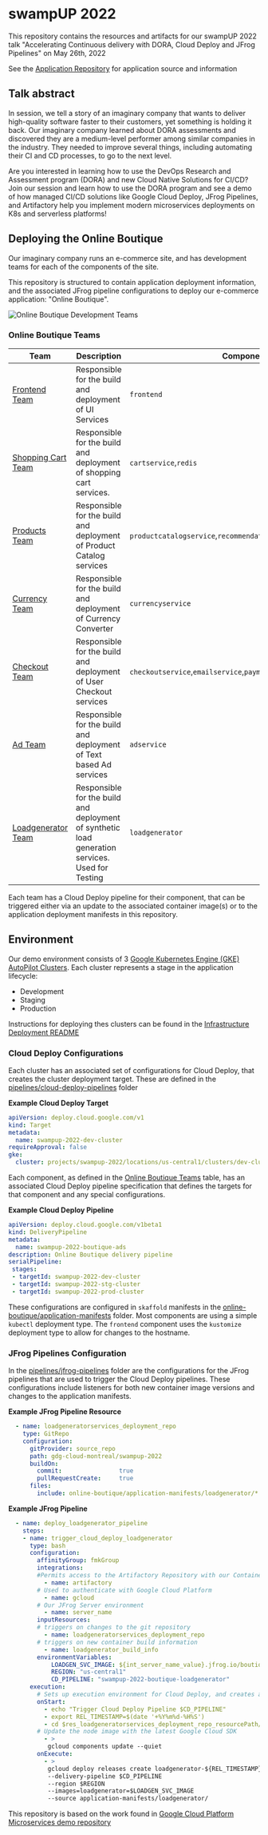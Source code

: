 # swampUP 2022

This repository contains the resources and artifacts for our swampUP 2022 talk "Accelerating Continuous delivery with DORA, Cloud Deploy and JFrog Pipelines" on May 26th, 2022

See the [Application Repository](https://github.com/gdg-cloud-montreal/online-boutique) for application source and information
## Talk abstract

In  session, we tell a story of an imaginary company that wants to deliver high-quality software faster to their customers, yet something is holding it back. Our imaginary company learned about DORA assessments and discovered they are a medium-level performer among similar companies in the industry. They needed to improve several things, including automating their CI and CD processes, to go to the next level.

Are you interested in learning how to use the DevOps Research and Assessment program (DORA) and new Cloud Native Solutions for CI/CD? Join our session and learn how to use the DORA program and see a demo of how managed CI/CD solutions like Google Cloud Deploy, JFrog Pipelines, and Artifactory help you implement modern microservices deployments on K8s and serverless platforms!

## Deploying the Online Boutique

Our imaginary company runs an e-commerce site, and has development teams for each of the components of the site.

This repository is structured to contain application deployment information, and the associated JFrog pipeline configurations to deploy our e-commerce application: "Online Boutique".

![Online Boutique Development Teams](./docs/images/application-arch.svg)

### Online Boutique Teams

| Team                                                                          | Description                                                                | Components                                       |
| ------------------------------------------------------------------------------| ---------------------------------------------------------------------------|--------------------------------------------------|
| [Frontend Team](./online-boutique/application-manifests/frontend)             |Responsible for the build and deployment of UI Services                     |`frontend`                                        |
| [Shopping Cart Team](./online-boutique/application-manifests/shoppingcart)    |Responsible for the build and deployment of shopping cart services.         |`cartservice`,`redis`                             |
| [Products Team](./online-boutique/application-manifests/products)             |Responsible for the build and deployment of Product Catalog services        |`productcatalogservice`,`recommendationservice`   | 
| [Currency Team](./online-boutique/application-manifests/currency)             |Responsible for the build and deployment of Currency Converter              |`currencyservice`                                 |
| [Checkout Team](./online-boutique/application-manifests/checkout)             |Responsible for the build and deployment of User Checkout services          |`checkoutservice`,`emailservice`,`paymentservice`,`shippingservice`  |
| [Ad Team](./online-boutique/application-manifests/ads)                        |Responsible for the build and deployment of Text based Ad services          |`adservice`                                       |
| [Loadgenerator Team ](./online-boutique/application-manifests/loadgenerator)  |Responsible for the build and deployment of synthetic load generation services. Used for Testing|`loadgenerator`               |    


Each team has a Cloud Deploy pipeline for their component, that can be triggered either via an update to the associated container image(s) or to the application deployment manifests in this repository.

## Environment

Our demo environment consists of 3 [Google Kubernetes Engine (GKE) AutoPilot Clusters](https://cloud.google.com/kubernetes-engine/docs/concepts/autopilot-overview). Each cluster represents a stage in the application lifecycle:

* Development
* Staging
* Production

Instructions for deploying thes clusters can be found in the [Infrastructure Deployment README](infra/README.md#setup-dev-staging-and-production-gke-autopilot-clusters)

### Cloud Deploy Configurations

Each cluster has an associated set of configurations for Cloud Deploy, that creates the cluster deployment target. These are defined in the [pipelines/cloud-deploy-pipelines](pipelines/cloud-deploy-pipelines/) folder

**Example Cloud Deploy Target**

```yaml
apiVersion: deploy.cloud.google.com/v1
kind: Target
metadata:
  name: swampup-2022-dev-cluster
requireApproval: false
gke:
  cluster: projects/swampup-2022/locations/us-central1/clusters/dev-cluster
```

Each component, as defined in the [Online Boutique Teams](#online-boutique-teams) table, has an associated Cloud Deploy pipeline specification that defines the targets for that component and any special configurations.

**Example Cloud Deploy Pipeline**

```yaml
apiVersion: deploy.cloud.google.com/v1beta1
kind: DeliveryPipeline
metadata:
  name: swampup-2022-boutique-ads
description: Online Boutique delivery pipeline
serialPipeline:
 stages:
 - targetId: swampup-2022-dev-cluster
 - targetId: swampup-2022-stg-cluster
 - targetId: swampup-2022-prod-cluster
```

These configurations are configured in `skaffold` manifests in the [online-boutique/application-manifests](online-boutique/application-manifests/) folder. Most components are using a simple `kubectl` deployment type. 
The `frontend` component uses the `kustomize` deployment type to allow for changes to the hostname.


### JFrog Pipelines Configuration

In the [pipelines/jfrog-pipelines](pipelines/jfrog-pipelines/) folder are the configurations for the JFrog pipelines that are used to trigger the Cloud Deploy pipelines. These configurations include listeners for both new container image versions and changes to the application manifests.

**Example JFrog Pipeline Resource**

```yaml
  - name: loadgeneratorservices_deployment_repo
    type: GitRepo
    configuration:
      gitProvider: source_repo
      path: gdg-cloud-montreal/swampup-2022
      buildOn:
        commit:                true
        pullRequestCreate:     true
      files:
        include: online-boutique/application-manifests/loadgenerator/*
```

**Example JFrog Pipeline**

```yaml
  - name: deploy_loadgenerator_pipeline
    steps:
    - name: trigger_cloud_deploy_loadgenerator
      type: bash
      configuration:
        affinityGroup: fmkGroup
        integrations: 
        #Permits access to the Artifactory Repository with our Container images      
          - name: artifactory
        # Used to authenticate with Google Cloud Platform
          - name: gcloud
        # Our JFrog Server environment
          - name: server_name
        inputResources:
        # triggers on changes to the git repository
          - name: loadgeneratorservices_deployment_repo
        # triggers on new container build information
          - name: loadgenerator_build_info
        environmentVariables:
            LOADGEN_SVC_IMAGE: ${int_server_name_value}.jfrog.io/boutique/loadgenerator:${res_loadgenerator_build_info_buildNumber}
            REGION: "us-central1"
            CD_PIPELINE: "swampup-2022-boutique-loadgenerator"
      execution:
        # Sets up execution environment for Cloud Deploy, and creates a new Release
        onStart:
          - echo "Trigger Cloud Deploy Pipeline $CD_PIPELINE"
          - export REL_TIMESTAMP=$(date '+%Y%m%d-%H%S')
          - cd $res_loadgeneratorservices_deployment_repo_resourcePath/online-boutique
        # Update the node image with the latest Google Cloud SDK  
          - > 
           gcloud components update --quiet 
        onExecute:
          - >
           gcloud deploy releases create loadgenerator-${REL_TIMESTAMP} 
           --delivery-pipeline $CD_PIPELINE 
           --region $REGION 
           --images=loadgenerator=$LOADGEN_SVC_IMAGE 
           --source application-manifests/loadgenerator/
```






This repository is based on the work found in [Google Cloud Platform Microservices demo repository](https://github.com/GoogleCloudPlatform/microservices-demo) 